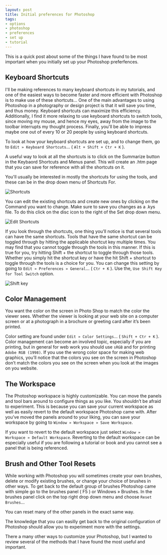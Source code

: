 ```yaml
---
layout: post
title: Initial preferences for Photoshop
tags:
- options
- photoshop
- preferences
- set up
- tutorial
---
```


This is a quick post about some of the things I have found to be most important when you initially set up your Photoshop
preferfences.

## Keyboard Shortcuts

I'll be making references to many keyboard shortcuts in my tutorials, and one of the easiest ways to become faster and
more efficient with Photoshop is to make use of these shortcuts... One of the main advantages to using Photoshop in a
photography or design project is that it will save you time, and thus money. Keyboard shortcuts can maximize this
efficiency. Additionally, I find it more relaxing to use keyboard shortcuts to switch tools, since moving my mouse, and
hence my eyes, away from the image to the toolbar interrupts my thought process. Finally, you'll be able to impress
maybe one out of every 10 or 20 people by using keyboard shortcuts.

To look at how your keyboard shortcuts are set up, and to change them, go to `Edit » Keyboard Shortcuts`...
( `Alt + Shift + Ctr + K` ).

A useful way to look at all the shortcuts is to click on the Summarize button in the Keybaord Shortcuts and Menus panel.
This will create an .htm page that you can save for reference with all the shortcuts on it.

You'll usually be interested in mostly the shortcuts for using the tools, and these can be in the drop down menu of
Shortcuts For.

![Shortcuts](http://img.netlumination.com/shortcuts.jpg)

You can edit the existing shortcuts and create new ones by clicking on the Command you want to change. Make sure to save
you changes as a .kys file. To do this click on the disc icon to the right of the Set drop down menu.

![Edit Shortcuts](http://img.netlumination.com/edit-shortcuts.jpg)

If you look through the shortcuts, one thing you’ll notice is that several tools can have the same shortcuts. Tools that
have the same shortcut can be toggled through by hitting the applicable shortcut key multiple times. You may find that
you cannot toggle through the tools in this manner. If this is true for you, try hitting Shift + the shortcut to toggle
through those tools. Whether you simply hit the shortcut key or have the hit Shift + shortcut to toggle through the
tools is a choice for you. You can change this setting by going to `Edit » Preferences » General`… ( `Ctr + K` ). Use
the, `Use Shift Key for Tool Switch` option.

![Shift key](http://img.netlumination.com/shift-key.jpg)

## Color Management

You want the color on the screen in Photo Shop to match the color the viewer sees. Whether the viewer is looking at your
web site on a computer screen or at a photograph in a brochure or greeting card after it’s been printed.

Color setting are found under `Edit » Color Settings`… ( `Shift + Ctr + K` ). Color management can become an involved
topic, especially if you are printing, but in general for web work you should use `sRGB` and for printing
`Adobe RGB (1998)`. If you use the wrong color space for making web graphics, you’ll notice that the colors you see on
the screen in Photoshop don’t match the colors you see on the screen when you look at the images on you website.

## The Workspace

The Photoshop workspace is highly customizable. You can move the panels and tool bars around to configure things as you
like. You shouldn’t be afraid to experiment. This is because you can save your current workspace as well as easily
revert to the default workspace Photoshop came with. After you’ve moved the panels around to your liking, you can save
your workspace by going to `Window » Workspace » Save Workspace`.

If you want to revert to the default workspace just select `Window » Workspace » Default Workspace`. Reverting to the
default workspace can be especially useful if you are following a tutorial or book and you cannot see a panel that is
being referenced.

## Brush and Other Tool Resets

While working with Photoshop you will sometimes create your own brushes, delete or modify existing brushes, or change
your choice of brushes in other ways. To get back to the default group of brushes Photoshop came with simple go to the
brushes panel ( F5 ) or Windows » Brushes. In the brushes panel click on the top right drop down menu and choose
`Reset Brushes`...

You can reset many of the other panels in the exact same way.

The knowledge that you can easilly get back to the original configuration of Photoshop should allow you to experiment
more with the settings.

There a many other ways to customize your Photoshop, but I wanted to review several of the methods that I have found the
most useful and important.
